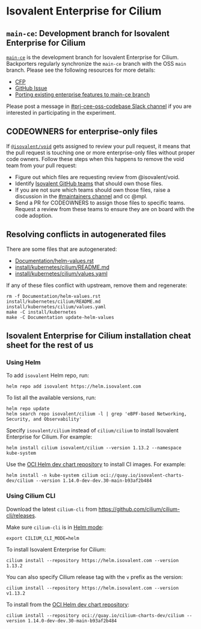 # Isovalent Enterprise for Cilium

## `main-ce`: Development branch for Isovalent Enterprise for Cilium

[`main-ce`](https://github.com/isovalent/cilium/tree/main-ce) is the development
branch for Isovalent Enterprise for Cilium. Backporters regularly synchronize
the `main-ce` branch with the OSS `main` branch. Please see the following
resources for more details:

- [CFP](https://docs.google.com/document/d/1zcAttwopuhA_BzpfjH0yjlxScijSv2ZqGkphSHpnrRE/edit)
- [GitHub Issue](https://github.com/isovalent/roadmap/issues/616)
- [Porting existing enterprise features to main-ce branch](https://github.com/isovalent/cilium/issues/1167)

Please post a message in [#prj-cee-oss-codebase Slack channel](https://isovalent.slack.com/archives/C05188W95GT)
if you are interested in participating in the experiment.

## CODEOWNERS for enterprise-only files

If [`@isovalent/void`](https://github.com/orgs/isovalent/teams/void) gets
assigned to review your pull request, it means that the pull request is
touching one or more enterprise-only files without proper code owners. Follow
these steps when this happens to remove the void team from your pull request:

- Figure out which files are requesting review from @isovalent/void.
- Identify [Isovalent GitHub teams](https://github.com/orgs/isovalent/teams)
  that should own those files.
- If you are not sure which teams should own those files, raise a discussion in
  the [#maintainers channel](https://isovalent.slack.com/archives/C01C2LS9UE8)
  and cc @mpl.
- Send a PR for CODEOWNERS to assign those files to specific teams. Request a
  review from these teams to ensure they are on board with the code adoption.

## Resolving conflicts in autogenerated files

There are some files that are autogenerated:

- [Documentation/helm-values.rst](Documentation/helm-values.rst)
- [install/kubernetes/cilium/README.md](install/kubernetes/cilium/README.md)
- [install/kubernetes/cilium/values.yaml](install/kubernetes/cilium/values.yaml)

If any of these files conflict with upstream, remove them and regenerate:

    rm -f Documentation/helm-values.rst install/kubernetes/cilium/README.md install/kubernetes/cilium/values.yaml
    make -C install/kubernetes
    make -C Documentation update-helm-values

## Isovalent Enterprise for Cilium installation cheat sheet for the rest of us

### Using Helm

To add `isovalent` Helm repo, run:
```
helm repo add isovalent https://helm.isovalent.com
```

To list all the available versions, run:
```
helm repo update
helm search repo isovalent/cilium -l | grep 'eBPF-based Networking, Security, and Observability'
```

Specify `isovalent/cilium` instead of `cilium/cilium` to install Isovalent Enterprise for Cilium.
For example:
```
helm install cilium isovalent/cilium --version 1.13.2 --namespace kube-system
```

Use the [OCI Helm dev chart repository](https://quay.io/repository/isovalent-charts-dev/cilium?tab=tags)
to install CI images. For example:
```
helm install -n kube-system cilium oci://quay.io/isovalent-charts-dev/cilium --version 1.14.0-dev-dev.30-main-b93af2b484
```

### Using Cilium CLI

Download the latest `cilium-cli` from https://github.com/cilium/cilium-cli/releases.

Make sure `cilium-cli` is in [Helm mode](https://github.com/cilium/cilium-cli#experimental-helm-installation-mode):
```
export CILIUM_CLI_MODE=helm
```

To install Isovalent Enterprise for Cilium:
```
cilium install --repository https://helm.isovalent.com --version 1.13.2
```

You can also specify Cilium release tag with the `v` prefix as the version:
```
cilium install --repository https://helm.isovalent.com --version v1.13.2
```

To install from the [OCI Helm dev chart repository](https://quay.io/repository/isovalent-charts-dev/cilium?tab=tags):
```
cilium install --repository oci://quay.io/cilium-charts-dev/cilium --version 1.14.0-dev-dev.30-main-b93af2b484
```
